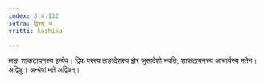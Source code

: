 ```yaml
---
index: 3.4.112
sutra: द्विषश् च
vritti: kashika

---
```

लङः शाकटायनस्य इत्येव। द्विषः परस्य लङादेशस्य झेर् जुसादेशो भवति, शाकटायनस्य आचार्यस्य मतेन। अद्विषुः। अन्येषां मते अद्विषन्।